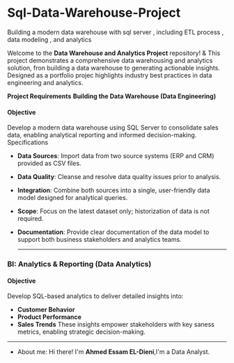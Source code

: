 # Sql-Data-Warehouse-Project
Building a modern data warehouse with sql server , including ETL process , data modeling , and analytics

Welcome to the **Data Warehouse and Analytics Project** repository! &
This project demonstrates a comprehensive data warehousing and analytics solution, fron building a data warehouse to generating actionable insights. Designed as a portfolio projec highlights industry best practices in data engineering and analytics.

**Project Requirements**
**Building the Data Warehouse (Data Engineering)**
#### Objective
Develop a modern data warehouse using SQL Server to consolidate sales data, enabling analytical reporting and informed decision-making.
   Specifications
- **Data Sources**: Import data from two source systems (ERP and CRM) provided as CSV files.
- **Data Quality**: Cleanse and resolve data quality issues prior to analysis.
- **Integration**: Combine both sources into a single, user-friendly data model designed for analytical queries.
- **Scope**: Focus on the latest dataset only; historization of data is not required.
- **Documentation**: Provide clear documentation of the data model to support both business stakeholders and analytics teams.

  -------
### BI: Analytics & Reporting (Data Analytics)
#### Objective
Develop SQL-based analytics to deliver detailed insights into:
- **Customer Behavior**
- **Product Performance**
- **Sales Trends**
These insights empower stakeholders with key
saness metrics, enabling strategic decision-making.

 -------
* About me:
Hi there! I'm **Ahmed Essam EL-Dieni**,I'm a Data Analyst.


